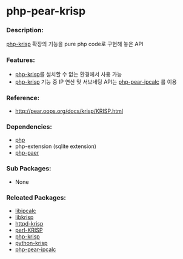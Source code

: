 # php-pear-krisp

### Description:

[php-krisp](pkg-core-php-krisp) 확장의 기능을 pure php code로 구현해 놓은 API

### Features:
* [php-krisp](pkg-core-php-krisp.md)를 설치할 수 없는 환경에서 사용 가능
* [php-krisp](pkg-core-php-krisp.md) 기능 중 IP 연산 및 서브네팅 API는 [php-pear-ipcalc](pkg-core-php-pear-ipcalc.md) 를 이용

### Reference:
* http://pear.oops.org/docs/krisp/KRISP.html

### Dependencies:
* [php](pkg-base-php.md)
* php-extension (sqlite extension)
* [php-paer](pkg-base-php.md)

### Sub Packages:
* None

### Releated Packages:
* [libipcalc](pkg-core-libipcalc.md)
* [libkrisp](pkg-core-libkrisp.md)
* [httpd-krisp](pkg-core-httpd-krisp.md)
* [perl-KRISP](pkg-core-perl-KRISP.md)
* [php-krisp](pkg-core-php-krisp.md)
* [python-krisp](pkg-core-python-krisp.md)
* [php-pear-ipcalc](pkg-core-php-pear-ipcalc.md)
